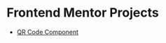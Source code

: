 # Frontend Mentor Projects

- [QR Code Component](https://github.com/sajid-munawar/FrontendMentor_projects/tree/main/qr-code-component-main)